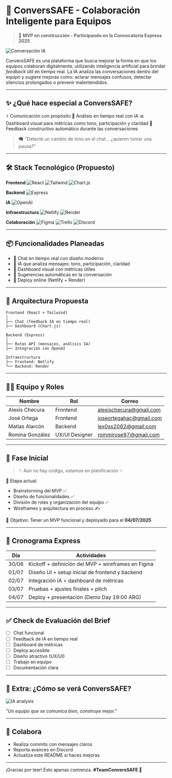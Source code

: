 # 🧠 ConversSAFE - Colaboración Inteligente para Equipos

> 🚧 **MVP en construcción - Participando en la Convocatoria Express 2025**

![Conversación IA](https://media.giphy.com/media/v1.Y2lkPTc5MGI3NjExazhkNXN6Yjd4empyMThnMjdseDRjbXl3b3FwcHd6NGk2ZmR1MmN0bCZlcD12MV9naWZzX3NlYXJjaCZjdD1n/xUPGcguWZHRC2HyBRS/giphy.gif)

ConversSAFE es una plataforma que busca mejorar la forma en que los equipos colaboran digitalmente, utilizando inteligencia artificial para brindar *feedback* útil en tiempo real. La IA analiza las conversaciones dentro del equipo y sugiere mejoras como: aclarar mensajes confusos, detectar silencios prolongados o prevenir malentendidos.

---

## ✨ ¿Qué hace especial a ConversSAFE?

⚡ Comunicación con propósito
🧠 Análisis en tiempo real con IA
📊 Dashboard visual para métricas como tono, participación y claridad
🔁 Feedback constructivo automático durante las conversaciones

> 🗨️ "Detecté un cambio de tono en el chat... ¿quieren tomar una pausa?"

---

## 🛠️ Stack Tecnológico (Propuesto)

**Frontend**
![React](https://img.shields.io/badge/React-20232A?style=for-the-badge\&logo=react\&logoColor=61DAFB)
![Tailwind](https://img.shields.io/badge/TailwindCSS-0ea5e9?style=for-the-badge\&logo=tailwindcss\&logoColor=white)
![Chart.js](https://img.shields.io/badge/Chart.js-fefefe?style=for-the-badge\&logo=chartdotjs\&logoColor=FF6384)

**Backend**
![Express](https://img.shields.io/badge/Express.js-404d59?style=for-the-badge)

**IA**
![OpenAI](https://img.shields.io/badge/OpenAI-412991?style=for-the-badge\&logo=openai\&logoColor=white)

**Infraestructura**
![Netlify](https://img.shields.io/badge/Netlify-00C7B7?style=for-the-badge\&logo=netlify\&logoColor=white)
![Render](https://img.shields.io/badge/Render-46E3B7?style=for-the-badge)

**Colaboración**
![Figma](https://img.shields.io/badge/Figma-F24E1E?style=for-the-badge\&logo=figma\&logoColor=white)
![Trello](https://img.shields.io/badge/Trello-0052CC?style=for-the-badge\&logo=trello\&logoColor=white)
![Discord](https://img.shields.io/badge/Discord-5865F2?style=for-the-badge\&logo=discord\&logoColor=white)

---

## 📦 Funcionalidades Planeadas

* 🔹 Chat en tiempo real con diseño moderno
* 🔹 IA que analiza mensajes: tono, participación, claridad
* 🔹 Dashboard visual con métricas útiles
* 🔹 Sugerencias automáticas en la conversación
* 🔹 Deploy online (Netlify + Render)

---

## 🧱 Arquitectura Propuesta

```
Frontend (React + Tailwind)
│
├── Chat (feedback IA en tiempo real)
├── Dashboard (Chart.js)

Backend (Express)
│
├── Rutas API (mensajes, análisis IA)
├── Integración con OpenAI

Infraestructura
├── Frontend: Netlify
└── Backend: Render
```

---

## 🧑‍💻 Equipo y Roles

| Nombre          | Rol            | Correo                                                    |
| --------------- | -------------- | --------------------------------------------------------- |
| Alexis Checura  | Frontend       | [alexischecura@gmail.com](mailto:alexischecura@gmail.com) |
| José Ortega     | Frontend       | [joseortegahac@gmail.com](mailto:joseortegahac@gmail.com) |
| Matías Alarcón  | Backend        | [lex0ss2062@gmail.com](mailto:lex0ss2062@gmail.com)       |
| Romina González | UX/UI Designer | [rommirose97@gmail.com](mailto:rommirose97@gmail.com)     |

---

## 🧪 Fase Inicial

> ✨ Aún no hay código, estamos en planificación ✨

📌 Etapa actual:

* Brainstorming del MVP ✅
* Diseño de funcionalidades ✅
* División de roles y organización del equipo ✅
* Wireframes y arquitectura en proceso ✍️

🎯 Objetivo: Tener un MVP funcional y deployado para el **04/07/2025**

---

## 📅 Cronograma Express

| Día   | Actividades                                        |
| ----- | -------------------------------------------------- |
| 30/06 | Kickoff + definición del MVP + wireframes en Figma |
| 01/07 | Diseño UI + setup inicial de frontend y backend    |
| 02/07 | Integración IA + dashboard de métricas             |
| 03/07 | Pruebas + ajustes finales + pitch                  |
| 04/07 | Deploy + presentación (Demo Day 19:00 ARG)         |

---

## ✅ Check de Evaluación del Brief

* [ ] Chat funcional
* [ ] Feedback de IA en tiempo real
* [ ] Dashboard de métricas
* [ ] Deploy accesible
* [ ] Diseño atractivo (UX/UI)
* [ ] Trabajo en equipo
* [ ] Documentación clara

---

## 🧠 Extra: ¿Cómo se verá ConversSAFE?

![IA analysis](https://media.giphy.com/media/v1.Y2lkPTc5MGI3NjExNDQ4aXAzcm0xbzhiaWlnNnE1MXI5YjE4bmF0c3VpZXJvOHFiYmZsaiZlcD12MV9naWZzX3NlYXJjaCZjdD1n/xUPGcL1LdM9pmYmH20/giphy.gif)

*"Un equipo que se comunica bien, construye mejor."*

---

## 🤝 Colabora

* Realiza commits con mensajes claros
* Reporta avances en Discord
* Actualiza este README si haces mejoras

---

¡Gracias por leer! Esto apenas comienza.
**#TeamConversSAFE 🚀**

